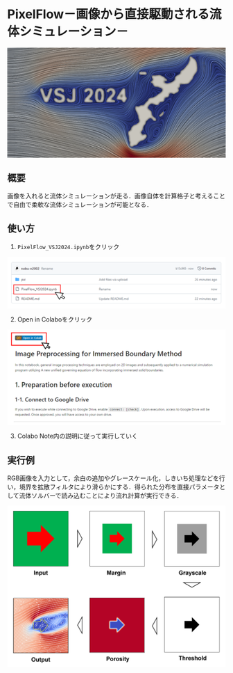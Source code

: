 # PixelFlow－画像から直接駆動される流体シミュレーション－
<div style="display: flex; justify-content: center;">
    <img src="pic/readme03.png" alt="Image 1">
</div>

## 概要

画像を入れると流体シミュレーションが走る．画像自体を計算格子と考えることで自由で柔軟な流体シミュレーションが可能となる．

## 使い方

1. `PixelFlow_VSJ2024.ipynb`をクリック
<div style="display: flex; justify-content: center;">
    <img src="pic/readme01.png" alt="Image 1">
</div>

2. Open in Colaboをクリック
<div style="display: flex; justify-content: center;">
    <img src="pic/readme02.png" alt="Image 1">
</div>

3. Colabo Note内の説明に従って実行していく

## 実行例

RGB画像を入力として，余白の追加やグレースケール化，しきいち処理などを行い，境界を拡散フィルタにより滑らかにする．得られた分布を直接パラメータとして流体ソルバーで読み込むことにより流れ計算が実行できる．

<div style="display: flex; justify-content: center;">
    <img src="pic/ex01.png" alt="Image 1">
</div>
